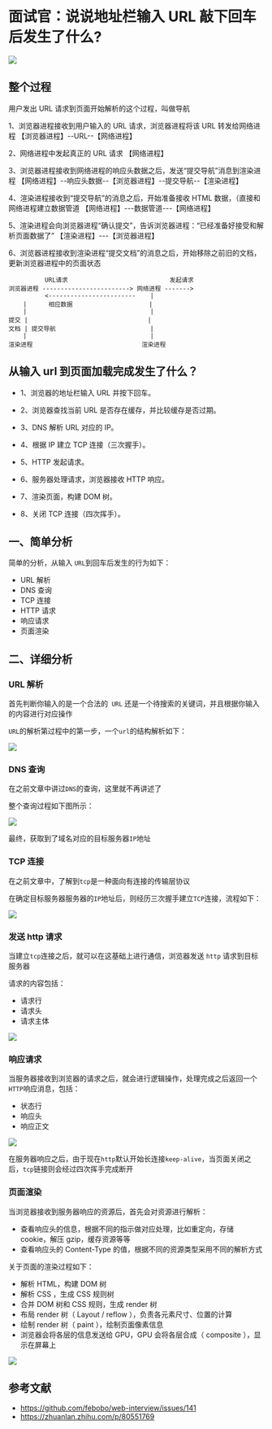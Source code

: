 # 面试官：说说地址栏输入 URL 敲下回车后发生了什么?

![](https://static.vue-js.com/11bf1f20-bdf4-11eb-85f6-6fac77c0c9b3.png)

## 整个过程

用户发出 URL 请求到页面开始解析的这个过程，叫做导航

1、浏览器进程接收到用户输入的 URL 请求，浏览器进程将该 URL 转发给网络进程
【浏览器进程】--URL--【网络进程】

2、网络进程中发起真正的 URL 请求
【网络进程】

3、浏览器进程接收到网络进程的响应头数据之后，发送“提交导航”消息到渲染进程
【网络进程】--响应头数据--【浏览器进程】--提交导航--【渲染进程】

4、渲染进程接收到“提交导航”的消息之后，开始准备接收 HTML 数据，（直接和网络进程建立数据管道
【网络进程】---数据管道---【网络进程】

5、渲染进程会向浏览器进程“确认提交”，告诉浏览器进程：“已经准备好接受和解析页面数据了”
【渲染进程】---【浏览器进程】

6、浏览器进程接收到渲染进程“提交文档”的消息之后，开始移除之前旧的文档，更新浏览器进程中的页面状态

```
          URL请求                            发起请求
浏览器进程 ------------------------> 网络进程 ------->
          <------------------------    |
    |      相应数据                     |
    |                                  |
提交 |                                 |
文档 | 提交导航                          |
    |                                  |
渲染进程                              渲染进程

```

## 从输入 url 到页面加载完成发生了什么？

- 1、浏览器的地址栏输入 URL 并按下回车。
- 2、浏览器查找当前 URL 是否存在缓存，并比较缓存是否过期。
- 3、DNS 解析 URL 对应的 IP。
- 4、根据 IP 建立 TCP 连接（三次握手）。
- 5、HTTP 发起请求。
- 6、服务器处理请求，浏览器接收 HTTP 响应。
- 7、渲染页面，构建 DOM 树。

- 8、关闭 TCP 连接（四次挥手）。

## 一、简单分析

简单的分析，从输入 `URL`到回车后发生的行为如下：

- URL 解析
- DNS 查询
- TCP 连接
- HTTP 请求
- 响应请求
- 页面渲染

## 二、详细分析

### URL 解析

首先判断你输入的是一个合法的` URL` 还是一个待搜索的关键词，并且根据你输入的内容进行对应操作

`URL`的解析第过程中的第一步，一个`url`的结构解析如下：

![](https://static.vue-js.com/27a0c690-bdf4-11eb-ab90-d9ae814b240d.png)

### DNS 查询

在之前文章中讲过`DNS`的查询，这里就不再讲述了

整个查询过程如下图所示：

![](https://static.vue-js.com/330fb770-bdf4-11eb-85f6-6fac77c0c9b3.png)

最终，获取到了域名对应的目标服务器`IP`地址

### TCP 连接

在之前文章中，了解到`tcp`是一种面向有连接的传输层协议

在确定目标服务器服务器的`IP`地址后，则经历三次握手建立`TCP`连接，流程如下：

![](https://static.vue-js.com/ad750790-bdf4-11eb-85f6-6fac77c0c9b3.png)

### 发送 http 请求

当建立`tcp`连接之后，就可以在这基础上进行通信，浏览器发送 `http` 请求到目标服务器

请求的内容包括：

- 请求行
- 请求头
- 请求主体

![](https://static.vue-js.com/bbcb60f0-bdf4-11eb-ab90-d9ae814b240d.png)

### 响应请求

当服务器接收到浏览器的请求之后，就会进行逻辑操作，处理完成之后返回一个`HTTP`响应消息，包括：

- 状态行
- 响应头
- 响应正文

![](https://static.vue-js.com/c5fe0140-bdf4-11eb-ab90-d9ae814b240d.png)

在服务器响应之后，由于现在`http`默认开始长连接`keep-alive`，当页面关闭之后，`tcp`链接则会经过四次挥手完成断开

### 页面渲染

当浏览器接收到服务器响应的资源后，首先会对资源进行解析：

- 查看响应头的信息，根据不同的指示做对应处理，比如重定向，存储 cookie，解压 gzip，缓存资源等等
- 查看响应头的 Content-Type 的值，根据不同的资源类型采用不同的解析方式

关于页面的渲染过程如下：

- 解析 HTML，构建 DOM 树
- 解析 CSS ，生成 CSS 规则树
- 合并 DOM 树和 CSS 规则，生成 render 树
- 布局 render 树（ Layout / reflow ），负责各元素尺寸、位置的计算
- 绘制 render 树（ paint ），绘制页面像素信息
- 浏览器会将各层的信息发送给 GPU，GPU 会将各层合成（ composite ），显示在屏幕上

![](https://static.vue-js.com/db7bddd0-bdf4-11eb-85f6-6fac77c0c9b3.png)

## 参考文献

- https://github.com/febobo/web-interview/issues/141
- https://zhuanlan.zhihu.com/p/80551769
